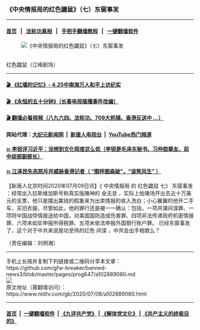 ### 《中央情报局的红色鼹鼠》（七）东窗事发
------------------------

#### [首页](https://github.com/gfw-breaker/banned-news3/blob/master/README.md) &nbsp;&nbsp;|&nbsp;&nbsp; [法轮功真相](https://github.com/begood0513/basic/blob/master/README.md)  &nbsp;&nbsp;|&nbsp;&nbsp; [手把手翻墙教程](https://github.com/gfw-breaker/guides/wiki)  &nbsp;&nbsp;|&nbsp;&nbsp; [一键翻墙软件](https://github.com/gfw-breaker/nogfw/blob/master/README.md)  



<div><div class="featured_image">
 <figure>
  <img alt="《中央情报局的红色鼹鼠》（七）东窗事发" src="https://i.ntdtv.com/assets/uploads/2020/07/maxresdefault-18-1-800x450.jpg"/>
 </figure><br/>
 <span class="caption">
  红色鼹鼠（江峰剧场）
 </span>
</div>
</div><hr/>

#### [ 🎬  《红墙的记忆》- 4.25中南海万人和平上访纪实](http://141.164.39.94:10000/videos/legend/425.html)

#### [ 🎬  《永恒的五十分钟》（长春电视插播事件改编） ](http://141.164.39.94:10000/videos/news/ComingForYou-2.html)

#### [ 🎬  翻墙必看视频（八九六四、法轮功、709大抓捕、香港反送中 ...）](https://github.com/gfw-breaker/links/blob/master/banned.md)

#### 网站代理：[大纪元新闻网](http://167.172.10.89:10080/gb/) &nbsp;|&nbsp; [新唐人电视台](http://167.172.10.89:8808/gb/) &nbsp;|&nbsp; [YouTube热门频道](http://158.247.203.241/youtube.html)

#### [ 💥 李锐评习近平：没想到文化程度这么低（李锐是毛泽东秘书、习仲勋挚友、前中组部副部长）](http://141.164.39.94:10000/videos/res/Communist/lirui-xi.html)

#### [ 💥 江泽民失态怒斥并威胁香港记者（ “图样图森破”，“谈笑风生” ）](http://141.164.39.94:10000/videos/res/realjzm/naive.html)

<div><div class="post_content" itemprop="articleBody">
 <p>
  【新唐人北京时间2020年07月09日讯】《 中央情报局 的
  <ok href="https://www.ntdtv.com/gb/红色鼹鼠.htm">
   红色鼹鼠
  </ok>
  七》 东窗事发 ：经常出入拉斯维加斯号称真实版赌神的
  <ok href="https://www.ntdtv.com/gb/金无怠.htm">
   金无怠
  </ok>
  ，实际上给赌场开出去近十万美元的支票，他只是摆出赢钱的假象来为出卖情报的收入洗白；小心翼翼的他开二手车、买旧衣服，尽管如此，他的罪行还是被一一确认：包括，一项共谋间谍罪、一项将中国战俘情报送给中国，对美国国防造成伤害罪、四项非法传递政府机密情报罪、六项未如实申报所得税罪、五项未依法申报外国银行账户罪。 已经东窗事发了，这个对于中共来说居功至伟的红色
  <ok href="https://www.ntdtv.com/gb/间谍.htm">
   间谍
  </ok>
  ，中共会出手相救么？
 </p>
 <div class="video_fit_container">
 </div>
 <p>
  （责任编辑：刘明湘）
 </p>
 <div class="single_ad">
 </div>
</div>
</div>
<hr/>
手机上长按并复制下列链接或二维码分享本文章：<br/>
https://github.com/gfw-breaker/banned-news3/blob/master/pages/prog647/a102889080.md <br/>
<a href='https://github.com/gfw-breaker/banned-news3/blob/master/pages/prog647/a102889080.md'><img src='https://github.com/gfw-breaker/banned-news3/blob/master/pages/prog647/a102889080.md.png'/></a> <br/>
原文地址（需翻墙访问）：https://www.ntdtv.com/gb/2020/07/08/a102889080.html


------------------------
#### [首页](https://github.com/gfw-breaker/banned-news3/blob/master/README.md) &nbsp;|&nbsp; [一键翻墙软件](https://github.com/gfw-breaker/nogfw/blob/master/README.md) &nbsp;| [《九评共产党》](https://github.com/gfw-breaker/9ping.md/blob/master/README.md#九评之一评共产党是什么) | [《解体党文化》](https://github.com/gfw-breaker/jtdwh.md/blob/master/README.md) | [《共产主义的终极目的》](https://github.com/gfw-breaker/gczydzjmd.md/blob/master/README.md)


<img src='http://gfw-breaker.win/banned-news3/pages/prog647/a102889080.md' width='0px' height='0px'/>